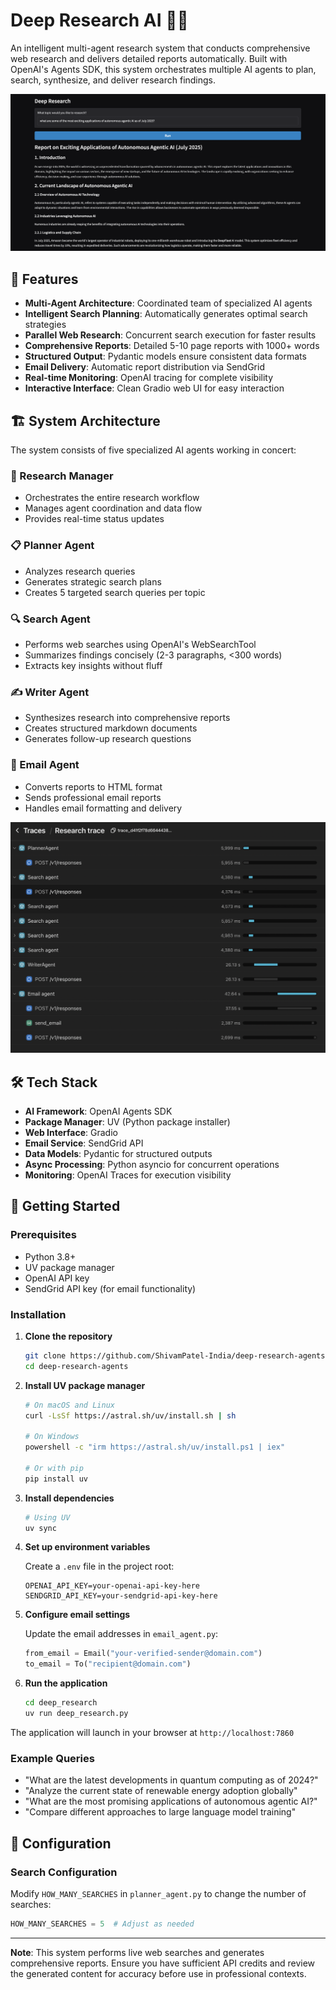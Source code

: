 # Deep Research AI 🔬🤖

An intelligent multi-agent research system that conducts comprehensive web research and delivers detailed reports automatically. Built with OpenAI's Agents SDK, this system orchestrates multiple AI agents to plan, search, synthesize, and deliver research findings.

![Deep Research Interface](UI.png)

## 🌟 Features

- **Multi-Agent Architecture**: Coordinated team of specialized AI agents
- **Intelligent Search Planning**: Automatically generates optimal search strategies
- **Parallel Web Research**: Concurrent search execution for faster results
- **Comprehensive Reports**: Detailed 5-10 page reports with 1000+ words
- **Structured Output**: Pydantic models ensure consistent data formats
- **Email Delivery**: Automatic report distribution via SendGrid
- **Real-time Monitoring**: OpenAI tracing for complete visibility
- **Interactive Interface**: Clean Gradio web UI for easy interaction

## 🏗️ System Architecture

The system consists of five specialized AI agents working in concert:

### **🎯 Research Manager**
- Orchestrates the entire research workflow
- Manages agent coordination and data flow
- Provides real-time status updates

### **📋 Planner Agent**
- Analyzes research queries
- Generates strategic search plans
- Creates 5 targeted search queries per topic

### **🔍 Search Agent**
- Performs web searches using OpenAI's WebSearchTool
- Summarizes findings concisely (2-3 paragraphs, <300 words)
- Extracts key insights without fluff

### **✍️ Writer Agent**
- Synthesizes research into comprehensive reports
- Creates structured markdown documents
- Generates follow-up research questions

### **📧 Email Agent**
- Converts reports to HTML format
- Sends professional email reports
- Handles email formatting and delivery

![Research Process Trace](trace.png)

## 🛠️ Tech Stack

- **AI Framework**: OpenAI Agents SDK
- **Package Manager**: UV (Python package installer)
- **Web Interface**: Gradio
- **Email Service**: SendGrid API
- **Data Models**: Pydantic for structured outputs
- **Async Processing**: Python asyncio for concurrent operations
- **Monitoring**: OpenAI Traces for execution visibility


## 🚀 Getting Started

### Prerequisites

- Python 3.8+
- UV package manager
- OpenAI API key
- SendGrid API key (for email functionality)

### Installation

1. **Clone the repository**
   ```bash
   git clone https://github.com/ShivamPatel-India/deep-research-agents.git
   cd deep-research-agents
   ```

2. **Install UV package manager**
   ```bash
   # On macOS and Linux
   curl -LsSf https://astral.sh/uv/install.sh | sh
   
   # On Windows
   powershell -c "irm https://astral.sh/uv/install.ps1 | iex"
   
   # Or with pip
   pip install uv
   ```

3. **Install dependencies**
   ```bash
   # Using UV
   uv sync
   ```

4. **Set up environment variables**
   
   Create a `.env` file in the project root:
   ```env
   OPENAI_API_KEY=your-openai-api-key-here
   SENDGRID_API_KEY=your-sendgrid-api-key-here
   ```

5. **Configure email settings**
   
   Update the email addresses in `email_agent.py`:
   ```python
   from_email = Email("your-verified-sender@domain.com")
   to_email = To("recipient@domain.com")
   ```

6. **Run the application**
   ```bash
   cd deep_research
   uv run deep_research.py
   ```

The application will launch in your browser at `http://localhost:7860`

### Example Queries

- "What are the latest developments in quantum computing as of 2024?"
- "Analyze the current state of renewable energy adoption globally"
- "What are the most promising applications of autonomous agentic AI?"
- "Compare different approaches to large language model training"

## 🔧 Configuration

### Search Configuration

Modify `HOW_MANY_SEARCHES` in `planner_agent.py` to change the number of searches:
```python
HOW_MANY_SEARCHES = 5  # Adjust as needed
```
---

**Note**: This system performs live web searches and generates comprehensive reports. Ensure you have sufficient API credits and review the generated content for accuracy before use in professional contexts.